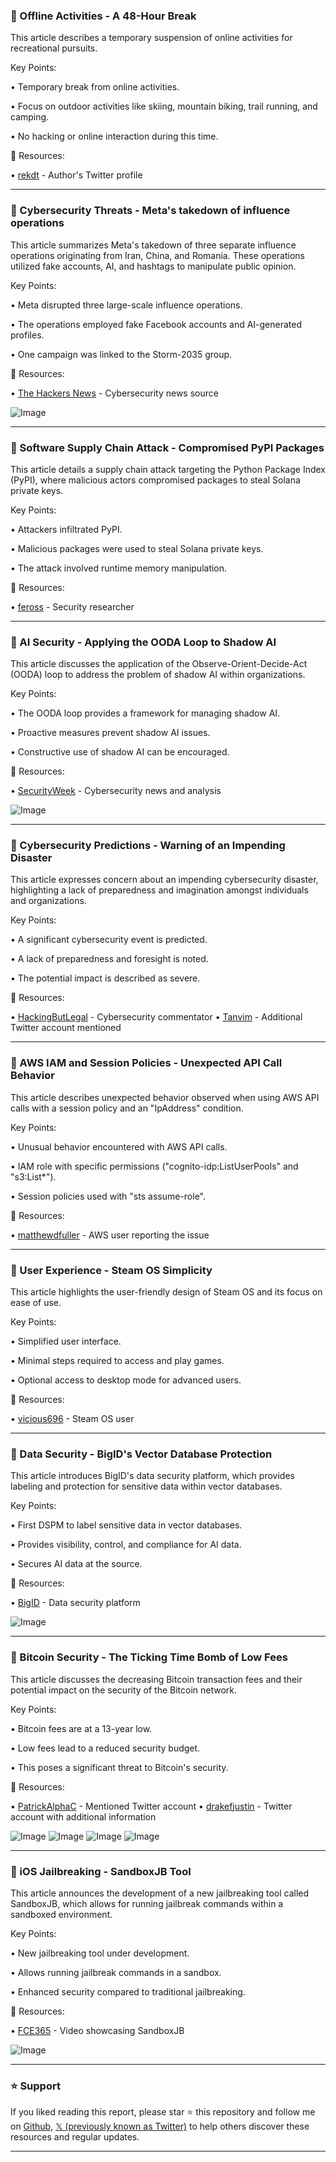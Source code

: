 ### 🤖 Offline Activities -  A 48-Hour Break

This article describes a temporary suspension of online activities for recreational pursuits.

Key Points:

•  Temporary break from online activities.


•  Focus on outdoor activities like skiing, mountain biking, trail running, and camping.


•  No hacking or online interaction during this time.



🔗 Resources:

• [rekdt](https://x.com/rekdt) - Author's Twitter profile


---
### 🤖 Cybersecurity Threats -  Meta's takedown of influence operations

This article summarizes Meta's takedown of three separate influence operations originating from Iran, China, and Romania.  These operations utilized fake accounts, AI, and hashtags to manipulate public opinion.


Key Points:

•  Meta disrupted three large-scale influence operations.


•  The operations employed fake Facebook accounts and AI-generated profiles.


•  One campaign was linked to the Storm-2035 group.



🔗 Resources:

• [The Hackers News](https://x.com/TheHackersNews) - Cybersecurity news source

![Image](https://pbs.twimg.com/media/GsLAhCqXsAA86xu?format=jpg&name=small)


---
### 🤖 Software Supply Chain Attack - Compromised PyPI Packages

This article details a supply chain attack targeting the Python Package Index (PyPI), where malicious actors compromised packages to steal Solana private keys.

Key Points:

•  Attackers infiltrated PyPI.


•  Malicious packages were used to steal Solana private keys.


•  The attack involved runtime memory manipulation.



🔗 Resources:

• [feross](https://x.com/feross) - Security researcher



---
### 🤖 AI Security - Applying the OODA Loop to Shadow AI

This article discusses the application of the Observe-Orient-Decide-Act (OODA) loop to address the problem of shadow AI within organizations.

Key Points:

•  The OODA loop provides a framework for managing shadow AI.


•  Proactive measures prevent shadow AI issues.


•  Constructive use of shadow AI can be encouraged.


🔗 Resources:

• [SecurityWeek](https://x.com/SecurityAid) - Cybersecurity news and analysis

![Image](https://pbs.twimg.com/media/GsKmwCvWQAAwMW2?format=jpg&name=small)


---
### 🤖 Cybersecurity Predictions - Warning of an Impending Disaster

This article expresses concern about an impending cybersecurity disaster, highlighting a lack of preparedness and imagination amongst individuals and organizations.

Key Points:

•  A significant cybersecurity event is predicted.


•  A lack of preparedness and foresight is noted.


•  The potential impact is described as severe.



🔗 Resources:

• [HackingButLegal](https://x.com/HackingButLegal) - Cybersecurity commentator
• [Tanvim](https://x.com/Tanvim) - Additional Twitter account mentioned


---
### 🤖 AWS IAM and Session Policies - Unexpected API Call Behavior

This article describes unexpected behavior observed when using AWS API calls with a session policy and an "IpAddress" condition.


Key Points:

•  Unusual behavior encountered with AWS API calls.


•  IAM role with specific permissions ("cognito-idp:ListUserPools" and "s3:List*").


•  Session policies used with "sts assume-role".


🔗 Resources:

• [matthewdfuller](https://x.com/matthewdfuller) - AWS user reporting the issue


---
### 🚀 User Experience - Steam OS Simplicity

This article highlights the user-friendly design of Steam OS and its focus on ease of use.

Key Points:

•  Simplified user interface.


•  Minimal steps required to access and play games.


•  Optional access to desktop mode for advanced users.



🔗 Resources:

• [vicious696](https://x.com/vicious696) - Steam OS user


---
### 🤖 Data Security - BigID's Vector Database Protection

This article introduces BigID's data security platform, which provides labeling and protection for sensitive data within vector databases.

Key Points:

•  First DSPM to label sensitive data in vector databases.


•  Provides visibility, control, and compliance for AI data.


•  Secures AI data at the source.


🔗 Resources:

• [BigID](https://bit.ly/3YQPYp6) - Data security platform

![Image](https://pbs.twimg.com/media/GsJ8B-xWQAALjUP?format=jpg&name=small)


---
### 🤖 Bitcoin Security - The Ticking Time Bomb of Low Fees

This article discusses the decreasing Bitcoin transaction fees and their potential impact on the security of the Bitcoin network.

Key Points:

•  Bitcoin fees are at a 13-year low.


•  Low fees lead to a reduced security budget.


•  This poses a significant threat to Bitcoin's security.


🔗 Resources:

• [PatrickAlphaC](https://x.com/PatrickAlphaC) - Mentioned Twitter account
• [drakefjustin](https://x.com/drakefjustin) - Twitter account with additional information

![Image](https://pbs.twimg.com/media/GsG2HbDXoAEmjvY?format=jpg&name=360x360)
![Image](https://pbs.twimg.com/media/GsG2lU2WwAA4cxe?format=jpg&name=small)
![Image](https://pbs.twimg.com/media/GsG20FVWwAAVcpR?format=jpg&name=900x900)
![Image](https://pbs.twimg.com/media/GsG3bNsWgAA_sta?format=jpg&name=360x360)


---
### 🚀 iOS Jailbreaking - SandboxJB Tool

This article announces the development of a new jailbreaking tool called SandboxJB, which allows for running jailbreak commands within a sandboxed environment.

Key Points:

•  New jailbreaking tool under development.


•  Allows running jailbreak commands in a sandbox.


•  Enhanced security compared to traditional jailbreaking.



🔗 Resources:

• [FCE365](https://youtu.be/bD_SwUMctwY?si=5k8o4h_5R2LrxkkX) -  Video showcasing SandboxJB

![Image](https://pbs.twimg.com/media/GsJoFYRXYAAk1wK?format=jpg&name=small)


---

### ⭐️ Support

If you liked reading this report, please star ⭐️ this repository and follow me on [Github](https://github.com/Drix10), [𝕏 (previously known as Twitter)](https://x.com/DRIX_10_) to help others discover these resources and regular updates.

---